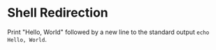 # Shell Redirection

Print "Hello, World" followed by a new line to the standard output `echo Hello, World`.
